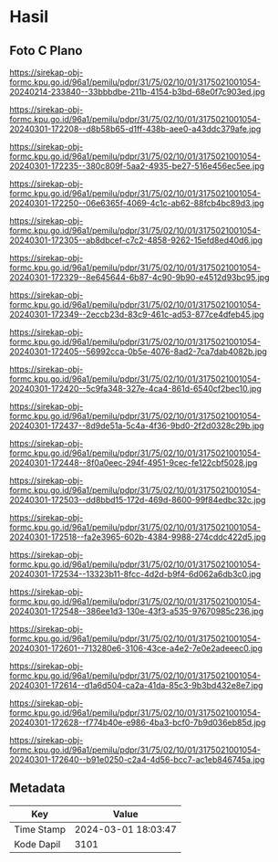# Hasil

## Foto C Plano

https://sirekap-obj-formc.kpu.go.id/96a1/pemilu/pdpr/31/75/02/10/01/3175021001054-20240214-233840--33bbbdbe-211b-4154-b3bd-68e0f7c903ed.jpg

https://sirekap-obj-formc.kpu.go.id/96a1/pemilu/pdpr/31/75/02/10/01/3175021001054-20240301-172208--d8b58b65-d1ff-438b-aee0-a43ddc379afe.jpg

https://sirekap-obj-formc.kpu.go.id/96a1/pemilu/pdpr/31/75/02/10/01/3175021001054-20240301-172235--380c809f-5aa2-4935-be27-516e456ec5ee.jpg

https://sirekap-obj-formc.kpu.go.id/96a1/pemilu/pdpr/31/75/02/10/01/3175021001054-20240301-172250--06e6365f-4069-4c1c-ab62-88fcb4bc89d3.jpg

https://sirekap-obj-formc.kpu.go.id/96a1/pemilu/pdpr/31/75/02/10/01/3175021001054-20240301-172305--ab8dbcef-c7c2-4858-9262-15efd8ed40d6.jpg

https://sirekap-obj-formc.kpu.go.id/96a1/pemilu/pdpr/31/75/02/10/01/3175021001054-20240301-172329--8e645644-6b87-4c90-9b90-e4512d93bc95.jpg

https://sirekap-obj-formc.kpu.go.id/96a1/pemilu/pdpr/31/75/02/10/01/3175021001054-20240301-172349--2eccb23d-83c9-461c-ad53-877ce4dfeb45.jpg

https://sirekap-obj-formc.kpu.go.id/96a1/pemilu/pdpr/31/75/02/10/01/3175021001054-20240301-172405--56992cca-0b5e-4076-8ad2-7ca7dab4082b.jpg

https://sirekap-obj-formc.kpu.go.id/96a1/pemilu/pdpr/31/75/02/10/01/3175021001054-20240301-172420--5c9fa348-327e-4ca4-861d-6540cf2bec10.jpg

https://sirekap-obj-formc.kpu.go.id/96a1/pemilu/pdpr/31/75/02/10/01/3175021001054-20240301-172437--8d9de51a-5c4a-4f36-9bd0-2f2d0328c29b.jpg

https://sirekap-obj-formc.kpu.go.id/96a1/pemilu/pdpr/31/75/02/10/01/3175021001054-20240301-172448--8f0a0eec-294f-4951-9cec-fe122cbf5028.jpg

https://sirekap-obj-formc.kpu.go.id/96a1/pemilu/pdpr/31/75/02/10/01/3175021001054-20240301-172503--dd8bbd15-172d-469d-8600-99f84edbc32c.jpg

https://sirekap-obj-formc.kpu.go.id/96a1/pemilu/pdpr/31/75/02/10/01/3175021001054-20240301-172518--fa2e3965-602b-4384-9988-274cddc422d5.jpg

https://sirekap-obj-formc.kpu.go.id/96a1/pemilu/pdpr/31/75/02/10/01/3175021001054-20240301-172534--13323b11-8fcc-4d2d-b9f4-6d062a6db3c0.jpg

https://sirekap-obj-formc.kpu.go.id/96a1/pemilu/pdpr/31/75/02/10/01/3175021001054-20240301-172548--386ee1d3-130e-43f3-a535-97670985c236.jpg

https://sirekap-obj-formc.kpu.go.id/96a1/pemilu/pdpr/31/75/02/10/01/3175021001054-20240301-172601--713280e6-3106-43ce-a4e2-7e0e2adeeec0.jpg

https://sirekap-obj-formc.kpu.go.id/96a1/pemilu/pdpr/31/75/02/10/01/3175021001054-20240301-172614--d1a6d504-ca2a-41da-85c3-9b3bd432e8e7.jpg

https://sirekap-obj-formc.kpu.go.id/96a1/pemilu/pdpr/31/75/02/10/01/3175021001054-20240301-172628--f774b40e-e986-4ba3-bcf0-7b9d036eb85d.jpg

https://sirekap-obj-formc.kpu.go.id/96a1/pemilu/pdpr/31/75/02/10/01/3175021001054-20240301-172640--b91e0250-c2a4-4d56-bcc7-ac1eb846745a.jpg


## Metadata

| Key        | Value               |
| ---------- | ------------------- |
| Time Stamp | 2024-03-01 18:03:47 |
| Kode Dapil | 3101                |



